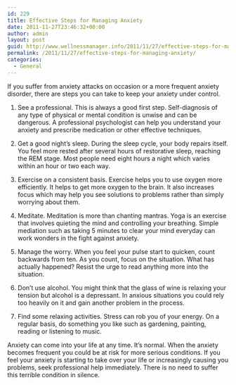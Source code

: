 ```yaml
---
id: 229
title: Effective Steps for Managing Anxiety
date: 2011-11-27T23:46:32+00:00
author: admin
layout: post
guid: http://www.wellnessmanager.info/2011/11/27/effective-steps-for-managing-anxiety/
permalink: /2011/11/27/effective-steps-for-managing-anxiety/
categories:
  - General
---
```

If you suffer from anxiety attacks on occasion or a more frequent anxiety disorder, there are steps you can take to keep your anxiety under control. 

1. See a professional. This is always a good first step. Self-diagnosis of any type of physical or mental condition is unwise and can be dangerous. A professional psychologist can help you understand your anxiety and prescribe medication or other effective techniques.

2. Get a good night’s sleep. During the sleep cycle, your body repairs itself. You feel more rested after several hours of restorative sleep, reaching the REM stage. Most people need eight hours a night which varies within an hour or two each way.

3. Exercise on a consistent basis. Exercise helps you to use oxygen more efficiently. It helps to get more oxygen to the brain. It also increases focus which may help you see solutions to problems rather than simply worrying about them. 

4. Meditate. Meditation is more than chanting mantras. Yoga is an exercise that involves quieting the mind and controlling your breathing. Simple mediation such as taking 5 minutes to clear your mind everyday can work wonders in the fight against anxiety. 

5. Manage the worry. When you feel your pulse start to quicken, count backwards from ten. As you count, focus on the situation. What has actually happened? Resist the urge to read anything more into the situation. 

6. Don’t use alcohol. You might think that the glass of wine is relaxing your tension but alcohol is a depressant. In anxious situations you could rely too heavily on it and gain another problem in the process.

7. Find some relaxing activities. Stress can rob you of your energy. On a regular basis, do something you like such as gardening, painting, reading or listening to music. 

Anxiety can come into your life at any time. It’s normal. When the anxiety becomes frequent you could be at risk for more serious conditions. If you feel your anxiety is starting to take over your life or increasingly causing you problems, seek professional help immediately. There is no need to suffer this terrible condition in silence.